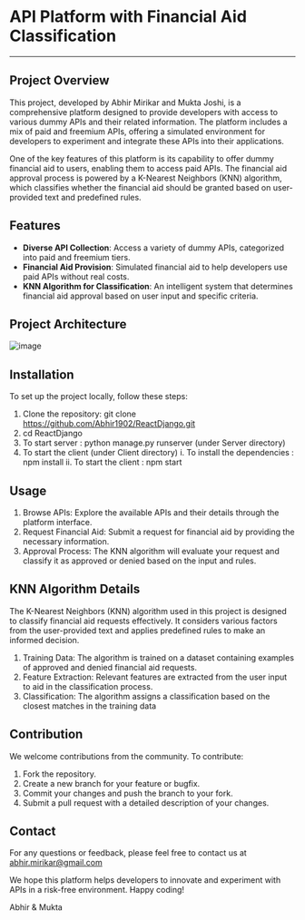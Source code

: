 # API Platform with Financial Aid Classification
---
## Project Overview

This project, developed by Abhir Mirikar and Mukta Joshi, is a comprehensive platform designed to provide developers with access to various dummy APIs and their related information. The platform includes a mix of paid and freemium APIs, offering a simulated environment for developers to experiment and integrate these APIs into their applications.

One of the key features of this platform is its capability to offer dummy financial aid to users, enabling them to access paid APIs. The financial aid approval process is powered by a K-Nearest Neighbors (KNN) algorithm, which classifies whether the financial aid should be granted based on user-provided text and predefined rules.

## Features

- **Diverse API Collection**: Access a variety of dummy APIs, categorized into paid and freemium tiers.
- **Financial Aid Provision**: Simulated financial aid to help developers use paid APIs without real costs.
- **KNN Algorithm for Classification**: An intelligent system that determines financial aid approval based on user input and specific criteria.

## Project Architecture
![image](https://github.com/user-attachments/assets/1e0ddb55-7993-477b-8bed-b8859bb86a0a)


## Installation

To set up the project locally, follow these steps:

1. Clone the repository: git clone https://github.com/Abhir1902/ReactDjango.git
2. cd ReactDjango
3. To start server : python manage.py runserver (under Server directory)
4. To start the client (under Client directory)
   i. To install the dependencies : npm install
   ii. To start the client : npm start

## Usage
1. Browse APIs: Explore the available APIs and their details through the platform interface.
2. Request Financial Aid: Submit a request for financial aid by providing the necessary information.
3. Approval Process: The KNN algorithm will evaluate your request and classify it as approved or denied based on the input and rules.

## KNN Algorithm Details
The K-Nearest Neighbors (KNN) algorithm used in this project is designed to classify financial aid requests effectively. It considers various factors from the user-provided text and applies predefined rules to make an informed decision.

1. Training Data: The algorithm is trained on a dataset containing examples of approved and denied financial aid requests.
2. Feature Extraction: Relevant features are extracted from the user input to aid in the classification process.
3. Classification: The algorithm assigns a classification based on the closest matches in the training data

## Contribution
We welcome contributions from the community. To contribute:

1. Fork the repository.
2. Create a new branch for your feature or bugfix.
3. Commit your changes and push the branch to your fork.
4. Submit a pull request with a detailed description of your changes.


## Contact
For any questions or feedback, please feel free to contact us at abhir.mirikar@gmail.com


We hope this platform helps developers to innovate and experiment with APIs in a risk-free environment. Happy coding!


Abhir & Mukta
